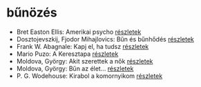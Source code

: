 # bűnözés

- Bret Easton Ellis: Amerikai psycho [részletek](_details/%7Bopf.creator%7D.md#id_1446)
- Dosztojevszkij, Fjodor Mihajlovics: Bűn és bűnhődés [részletek](_details/%7Bopf.creator%7D.md#id_346)
- Frank W. Abagnale: Kapj el, ha tudsz [részletek](_details/%7Bopf.creator%7D.md#id_669)
- Mario Puzo: A Keresztapa [részletek](_details/%7Bopf.creator%7D.md#id_283)
- Moldova, György: Akit szerettek a nők [részletek](_details/%7Bopf.creator%7D.md#id_1388)
- Moldova, György: Bűn az élet… [részletek](_details/%7Bopf.creator%7D.md#id_1369)
- P. G. Wodehouse: Kirabol a komornyikom [részletek](_details/%7Bopf.creator%7D.md#id_506)